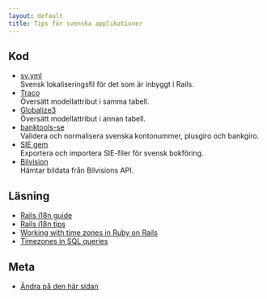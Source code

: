 ```yaml
---
layout: default
title: Tips för svenska applikationer
---
```


## Kod

* [sv.yml](https://github.com/svenfuchs/rails-i18n/blob/master/rails/locale/sv.yml)
  <br>Svensk lokaliseringsfil för det som är inbyggt i Rails.
* [Traco](https://github.com/barsoom/traco)
  <br>Översätt modellattribut i samma tabell.
* [Globalize3](https://github.com/svenfuchs/globalize3)
  <br>Översätt modellattribut i annan tabell.
* [banktools-se](https://github.com/barsoom/banktools-se)
  <br>Validera och normalisera svenska kontonummer, plusgiro och bankgiro.
* [SIE gem](https://github.com/barsoom/sie)
  <br>Exportera och importera SIE-filer för svensk bokföring.
* [Bilvision](https://github.com/sandelius/bilvision)
  <br>Hämtar bildata från Bilvisions API.

## Läsning

* [Rails i18n guide](http://guides.rubyonrails.org/i18n.html)
* [Rails i18n tips](http://henrik.nyh.se/2012/07/rails-i18n-tips/)
* [Working with time zones in Ruby on Rails](http://www.elabs.se/blog/36-working-with-time-zones-in-ruby-on-rails)
* [Timezones in SQL queries](http://henrik.nyh.se/2009/03/time-zones-and-multidimensional-grouping-with-active-record-and-mysql/)

## Meta

* [Ändra på den här sidan](https://github.com/rails-se/rails-se.github.com/edit/master/tips.md)
